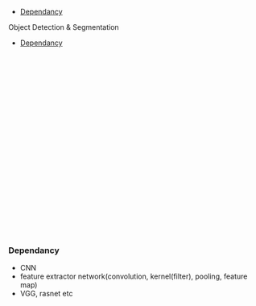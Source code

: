 -   [Dependancy](#Dependancy)

Object Detection & Segmentation

-   [Dependancy](#Dependancy)

<br><br><br><br><br><br><br><br><br><br><br><br><br><br><br><br><br><br><br><br><br>

### Dependancy

-   CNN
-   feature extractor network(convolution, kernel(filter), pooling,
    feature map)
-   VGG, rasnet etc
